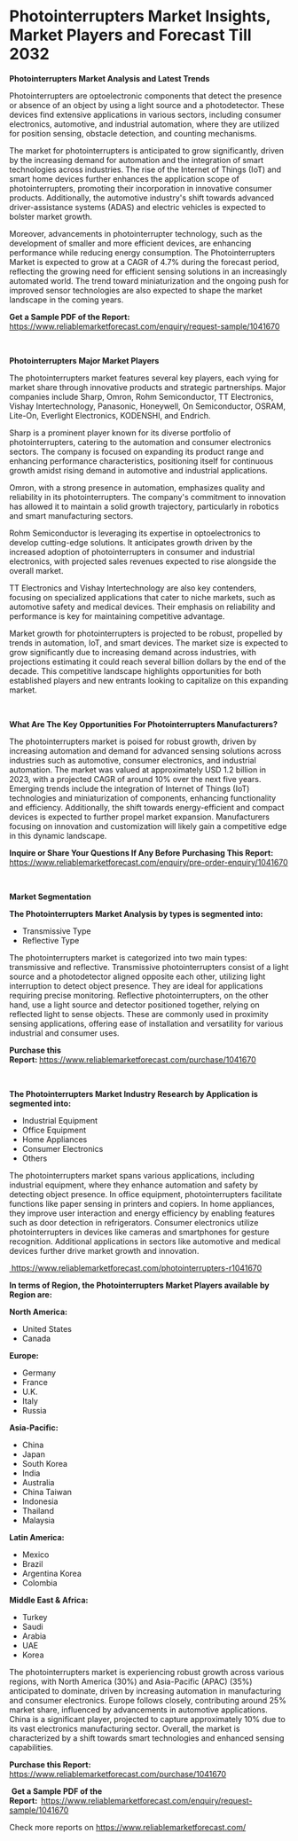 <p><h1>Photointerrupters Market Insights, Market Players and Forecast Till 2032</h1></p><p><strong>Photointerrupters Market Analysis and Latest Trends</strong></p>
<p><p>Photointerrupters are optoelectronic components that detect the presence or absence of an object by using a light source and a photodetector. These devices find extensive applications in various sectors, including consumer electronics, automotive, and industrial automation, where they are utilized for position sensing, obstacle detection, and counting mechanisms.</p><p>The market for photointerrupters is anticipated to grow significantly, driven by the increasing demand for automation and the integration of smart technologies across industries. The rise of the Internet of Things (IoT) and smart home devices further enhances the application scope of photointerrupters, promoting their incorporation in innovative consumer products. Additionally, the automotive industry's shift towards advanced driver-assistance systems (ADAS) and electric vehicles is expected to bolster market growth.</p><p>Moreover, advancements in photointerrupter technology, such as the development of smaller and more efficient devices, are enhancing performance while reducing energy consumption. The Photointerrupters Market is expected to grow at a CAGR of 4.7% during the forecast period, reflecting the growing need for efficient sensing solutions in an increasingly automated world. The trend toward miniaturization and the ongoing push for improved sensor technologies are also expected to shape the market landscape in the coming years.</p></p>
<p><strong>Get a Sample PDF of the Report:&nbsp;</strong> <a href="https://www.reliablemarketforecast.com/enquiry/request-sample/1041670?utm_campaign=2949&utm_medium=2&utm_source=Github&utm_content=ia&utm_term=06042025&utm_id=photointerrupters">https://www.reliablemarketforecast.com/enquiry/request-sample/1041670</a></p>
<p>&nbsp;</p>
<p><strong>Photointerrupters Major Market Players</strong></p>
<p><p>The photointerrupters market features several key players, each vying for market share through innovative products and strategic partnerships. Major companies include Sharp, Omron, Rohm Semiconductor, TT Electronics, Vishay Intertechnology, Panasonic, Honeywell, On Semiconductor, OSRAM, Lite-On, Everlight Electronics, KODENSHI, and Endrich. </p><p>Sharp is a prominent player known for its diverse portfolio of photointerrupters, catering to the automation and consumer electronics sectors. The company is focused on expanding its product range and enhancing performance characteristics, positioning itself for continuous growth amidst rising demand in automotive and industrial applications.</p><p>Omron, with a strong presence in automation, emphasizes quality and reliability in its photointerrupters. The company's commitment to innovation has allowed it to maintain a solid growth trajectory, particularly in robotics and smart manufacturing sectors.</p><p>Rohm Semiconductor is leveraging its expertise in optoelectronics to develop cutting-edge solutions. It anticipates growth driven by the increased adoption of photointerrupters in consumer and industrial electronics, with projected sales revenues expected to rise alongside the overall market.</p><p>TT Electronics and Vishay Intertechnology are also key contenders, focusing on specialized applications that cater to niche markets, such as automotive safety and medical devices. Their emphasis on reliability and performance is key for maintaining competitive advantage.</p><p>Market growth for photointerrupters is projected to be robust, propelled by trends in automation, IoT, and smart devices. The market size is expected to grow significantly due to increasing demand across industries, with projections estimating it could reach several billion dollars by the end of the decade. This competitive landscape highlights opportunities for both established players and new entrants looking to capitalize on this expanding market.</p></p>
<p>&nbsp;</p>
<p><strong>What Are The Key Opportunities For Photointerrupters Manufacturers?</strong></p>
<p><p>The photointerrupters market is poised for robust growth, driven by increasing automation and demand for advanced sensing solutions across industries such as automotive, consumer electronics, and industrial automation. The market was valued at approximately USD 1.2 billion in 2023, with a projected CAGR of around 10% over the next five years. Emerging trends include the integration of Internet of Things (IoT) technologies and miniaturization of components, enhancing functionality and efficiency. Additionally, the shift towards energy-efficient and compact devices is expected to further propel market expansion. Manufacturers focusing on innovation and customization will likely gain a competitive edge in this dynamic landscape.</p></p>
<p><strong>Inquire or Share Your Questions If Any Before Purchasing This Report:</strong> <a href="https://www.reliablemarketforecast.com/enquiry/pre-order-enquiry/1041670?utm_campaign=2949&utm_medium=2&utm_source=Github&utm_content=ia&utm_term=06042025&utm_id=photointerrupters">https://www.reliablemarketforecast.com/enquiry/pre-order-enquiry/1041670</a></p>
<p>&nbsp;</p>
<p><strong>Market Segmentation</strong></p>
<p><strong>The Photointerrupters Market Analysis by types is segmented into:</strong></p>
<p><ul><li>Transmissive Type</li><li>Reflective Type</li></ul></p>
<p><p>The photointerrupters market is categorized into two main types: transmissive and reflective. Transmissive photointerrupters consist of a light source and a photodetector aligned opposite each other, utilizing light interruption to detect object presence. They are ideal for applications requiring precise monitoring. Reflective photointerrupters, on the other hand, use a light source and detector positioned together, relying on reflected light to sense objects. These are commonly used in proximity sensing applications, offering ease of installation and versatility for various industrial and consumer uses.</p></p>
<p><strong>Purchase this Report:&nbsp;</strong><a href="https://www.reliablemarketforecast.com/purchase/1041670?utm_campaign=2949&utm_medium=2&utm_source=Github&utm_content=ia&utm_term=06042025&utm_id=photointerrupters">https://www.reliablemarketforecast.com/purchase/1041670</a></p>
<p>&nbsp;</p>
<p><strong>The Photointerrupters Market Industry Research by Application is segmented into:</strong></p>
<p><ul><li>Industrial Equipment</li><li>Office Equipment</li><li>Home Appliances</li><li>Consumer Electronics</li><li>Others</li></ul></p>
<p><p>The photointerrupters market spans various applications, including industrial equipment, where they enhance automation and safety by detecting object presence. In office equipment, photointerrupters facilitate functions like paper sensing in printers and copiers. In home appliances, they improve user interaction and energy efficiency by enabling features such as door detection in refrigerators. Consumer electronics utilize photointerrupters in devices like cameras and smartphones for gesture recognition. Additional applications in sectors like automotive and medical devices further drive market growth and innovation.</p></p>
<p><a href="https://www.reliablemarketforecast.com/photointerrupters-r1041670?utm_campaign=2949&utm_medium=2&utm_source=Github&utm_content=ia&utm_term=06042025&utm_id=photointerrupters">&nbsp;https://www.reliablemarketforecast.com/photointerrupters-r1041670</a></p>
<p><strong>In terms of Region, the Photointerrupters Market Players available by Region are:</strong></p>
<p>
    <p> <strong> North America: </strong>
        <ul>
            <li>United States</li>
            <li>Canada</li>
        </ul>
        </p> 
    <p> <strong> Europe: </strong>
        <ul>
            <li>Germany</li>
            <li>France</li>
            <li>U.K.</li>
            <li>Italy</li>
            <li>Russia</li>
        </ul>
        </p> 
    <p> <strong> Asia-Pacific: </strong>
        <ul>
            <li>China</li>
            <li>Japan</li>
            <li>South Korea</li>
            <li>India</li>
            <li>Australia</li>
            <li>China Taiwan</li>
            <li>Indonesia</li>
            <li>Thailand</li>
            <li>Malaysia</li>
        </ul>
        </p> 
    <p> <strong> Latin America: </strong>
        <ul>
            <li>Mexico</li>
            <li>Brazil</li>
            <li>Argentina Korea</li>
            <li>Colombia</li>
        </ul>
        </p> 
    <p> <strong> Middle East & Africa: </strong>
        <ul>
            <li>Turkey</li>
            <li>Saudi</li>
            <li>Arabia</li>
            <li>UAE</li>
            <li>Korea</li>
        </ul>
    </p>
    </p>
<p><p>The photointerrupters market is experiencing robust growth across various regions, with North America (30%) and Asia-Pacific (APAC) (35%) anticipated to dominate, driven by increasing automation in manufacturing and consumer electronics. Europe follows closely, contributing around 25% market share, influenced by advancements in automotive applications. China is a significant player, projected to capture approximately 10% due to its vast electronics manufacturing sector. Overall, the market is characterized by a shift towards smart technologies and enhanced sensing capabilities.</p></p>
<p><strong>Purchase this Report: </strong><a href="https://www.reliablemarketforecast.com/purchase/1041670?utm_campaign=2949&utm_medium=2&utm_source=Github&utm_content=ia&utm_term=06042025&utm_id=photointerrupters">https://www.reliablemarketforecast.com/purchase/1041670</a></p>
<p>&nbsp;<strong>Get a Sample PDF of the Report:&nbsp;&nbsp;</strong><a href="https://www.reliablemarketforecast.com/enquiry/request-sample/1041670?utm_campaign=2949&utm_medium=2&utm_source=Github&utm_content=ia&utm_term=06042025&utm_id=photointerrupters">https://www.reliablemarketforecast.com/enquiry/request-sample/1041670</a></p>
<p><strong></strong></p>
<p>Check more reports on <a href="https://www.reliablemarketforecast.com/?utm_campaign=2949&utm_medium=2&utm_source=Github&utm_content=ia&utm_term=06042025&utm_id=photointerrupters">https://www.reliablemarketforecast.com/</a></p>